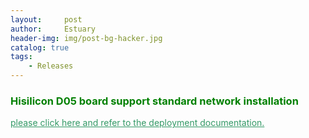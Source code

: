 ```yaml
---
layout:     post
author:     Estuary
header-img: img/post-bg-hacker.jpg
catalog: true
tags:
    - Releases
---
```


<h3><span style="color: #008000;"><strong>Hisilicon D05 board support standard network installation </strong></span></h3>
<span style="color: #339966;"><a style="color: #339966;</span> "D05 currently supports network installation and deployment. For more information, href="https://github.com/open-estuary/estuary/blob/master/doc/Deploy_Manual.4All.md" target="_blank">please click here</> and refer to the deployment documentation.</td>
</tr>
